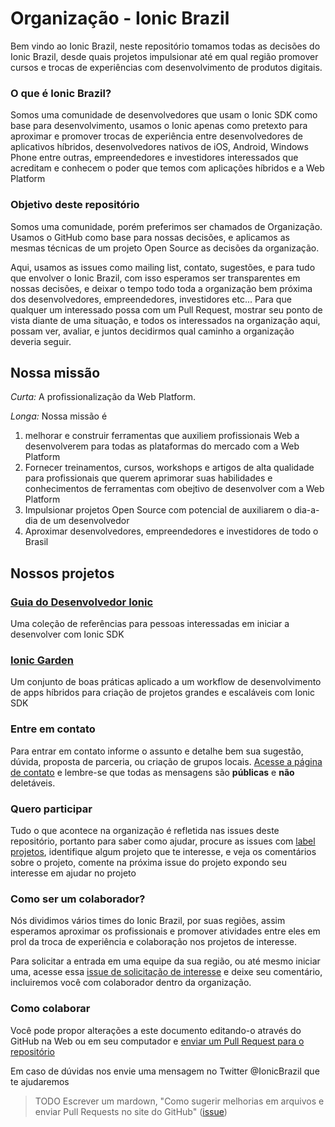 # Organização - Ionic Brazil

Bem vindo ao Ionic Brazil, neste repositório tomamos todas as decisões do Ionic Brazil,
desde quais projetos impulsionar até em qual região promover cursos e trocas de experiências
com desenvolvimento de produtos digitais.

### O que é Ionic Brazil?

Somos uma comunidade de desenvolvedores que usam o Ionic SDK como base para desenvolvimento, usamos o Ionic
apenas como pretexto para aproximar e promover trocas de experiência entre desenvolvedores de aplicativos híbridos,
desenvolvedores nativos de iOS, Android, Windows Phone entre outras, empreendedores e investidores interessados que 
acreditam e conhecem o poder que temos com aplicações híbridos e a Web Platform

### Objetivo deste repositório

Somos uma comunidade, porém preferimos ser chamados de Organização. Usamos o GitHub como base para nossas decisões,
e aplicamos as mesmas técnicas de um projeto Open Source as decisões da organização.

Aqui, usamos as issues como mailing list, contato, sugestões, e para tudo que envolver o Ionic Brazil, com isso esperamos 
ser transparentes em nossas decisões, e deixar o tempo todo toda a organização bem próxima dos desenvolvedores, 
empreendedores, investidores etc... Para que qualquer um interessado possa com um Pull Request, mostrar seu ponto 
de vista diante de uma situação, e todos os interessados na organização aqui, possam ver, avaliar, e juntos 
decidirmos qual caminho a organização deveria seguir.

## Nossa missão

*Curta:* A profissionalização da Web Platform.

*Longa:* Nossa missão é

1. melhorar e construir ferramentas que auxiliem profissionais Web a desenvolverem para todas 
as plataformas do mercado com a Web Platform
1. Fornecer treinamentos, cursos, workshops e artigos de alta qualidade
para profissionais que querem aprimorar suas habilidades e conhecimentos de ferramentas com obejtivo de desenvolver 
com a Web Platform
1. Impulsionar projetos Open Source com potencial de auxiliarem o dia-a-dia de um desenvolvedor
1. Aproximar desenvolvedores, empreendedores e investidores de todo o Brasil

## Nossos projetos

### [Guia do Desenvolvedor Ionic](https://github.com/IonicBrazil/guia-do-desenvolvedor)

Uma coleção de referências para pessoas interessadas em iniciar a desenvolver com Ionic SDK

### [Ionic Garden](https://github.com/IonicBrazil/ionic-garden)

Um conjunto de boas práticas aplicado a um workflow de desenvolvimento de apps híbridos para criação de
projetos grandes e escaláveis com Ionic SDK

### Entre em contato

Para entrar em contato informe o assunto e detalhe bem sua sugestão, dúvida, proposta de parceria,
ou criação de grupos locais. [Acesse a página de contato](https://github.com/IonicBrazil/organizacao/issues/new)
e lembre-se que todas as mensagens são **públicas** e **não** deletáveis.

### Quero participar

Tudo o que acontece na organização é refletida nas issues deste repositório, portanto para saber como ajudar, procure as issues com [label projetos](https://github.com/IonicBrazil/organizacao/labels/org%3Aprojetos), identifique algum projeto que te interesse, e veja os comentários sobre o projeto, comente na próxima issue do projeto expondo seu interesse em ajudar no projeto

### Como ser um colaborador?

Nós dividimos vários times do Ionic Brazil, por suas regiões, assim esperamos aproximar os profissionais 
e promover atividades entre eles em prol da troca de experiência e colaboração nos projetos de interesse.

Para solicitar a entrada em uma equipe da sua região, ou até mesmo iniciar uma, acesse essa [issue de solicitação de interesse](https://github.com/IonicBrazil/organizacao/issues/1#issue-91920650) e deixe seu comentário, incluiremos você com colaborador dentro da organização.

### Como colaborar

Você pode propor alterações a este documento editando-o através do GitHub na Web ou em seu computador e [enviar um Pull Request para o repositório](https://help.github.com/articles/using-pull-requests/)

Em caso de dúvidas nos envie uma mensagem no Twitter @IonicBrazil que te ajudaremos

> TODO Escrever um mardown, "Como sugerir melhorias em arquivos e enviar Pull Requests no site do GitHub" ([issue](https://github.com/IonicBrazil/ionicbrazil.com/issues/8))

